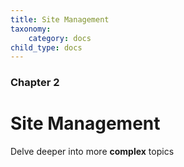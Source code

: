 ```yaml
---
title: Site Management
taxonomy:
    category: docs
child_type: docs
---
```


### Chapter 2

# Site Management

Delve deeper into more **complex** topics
